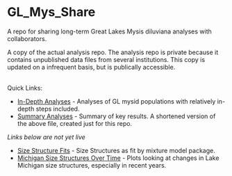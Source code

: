 # GL_Mys_Share
A repo for sharing long-term Great Lakes Mysis diluviana analyses with collaborators.

A copy of the actual analysis repo.  The analysis repo is private because it contains unpublished data files from several institutions.  This copy is updated on a infrequent basis, but is publically accessible.

<br>
Quick Links:

 - [In-Depth Analyses](GLNPO_Long_term_2019.md) - Analyses of GL mysid populations with relatively in-depth steps included.  
 - [Summary Analyses](Summary.md) - Summary of key results.  A shortened version of the above file, created just for this repo.
   
 _Links below are not yet live_  
   
 - [Size Structure Fits](Size_Structure_Fit_Diagnose.md) - Size Structures as fit by mixture model package.
 - [Michigan Size Structures Over Time](Mich_Sizes_Time.md) - Plots looking at changes in Lake Michigan size structures, especially in recent years.
